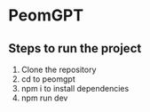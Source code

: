# PeomGPT
## Steps to run the project
1. Clone the repository
2. cd to peomgpt
3. npm i to install dependencies
4. npm run dev